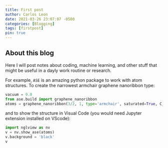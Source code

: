 ```yaml
---
title: First post
author: Carlos Leon
date: 2021-03-26 23:07:07 -0500
categories: [Blogging]
tags: [firstpost]
pin: true
---
```


## About this blog
Here I will post notes about coding, machine learning, and other stuff that might be useful in a dayly work routine or research.

For example, `ASE` is an amazing python package to work with atom structures. To create the narrowest armchair graphene nanoribbon type:

```python
vacuum = 9.0
from ase.build import graphene_nanoribbon
atoms = graphene_nanoribbon(3/2, 1, type='armchair', saturated=True, C_H=1.1, C_C=1.4, vacuum=vacuum,  magnetic=True, initial_mag=1.12)
```

and to show the structure in Visual Code (you would need Jupyter extension installed on VScode):
```python
import nglview as nv
v = nv.show_ase(atoms)
v.background = 'black'
v
```


